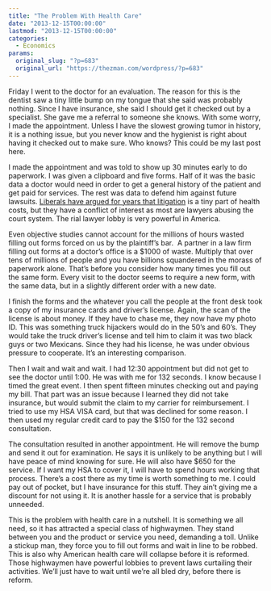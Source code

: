 ```yaml
---
title: "The Problem With Health Care"
date: "2013-12-15T00:00:00"
lastmod: "2013-12-15T00:00:00"
categories:
  - Economics
params:
  original_slug: "?p=683"
  original_url: "https://thezman.com/wordpress/?p=683"
---
```


Friday I went to the doctor for an evaluation. The reason for this is
the dentist saw a tiny little bump on my tongue that she said was
probably nothing. Since I have insurance, she said I should get it
checked out by a specialist. She gave me a referral to someone she
knows. With some worry, I made the appointment. Unless I have the
slowest growing tumor in history, it is a nothing issue, but you never
know and the hygienist is right about having it checked out to make
sure. Who knows? This could be my last post here.

I made the appointment and was told to show up 30 minutes early to do
paperwork. I was given a clipboard and five forms. Half of it was the
basic data a doctor would need in order to get a general history of the
patient and get paid for services. The rest was data to defend him
against future lawsuits. <a
href="http://www.citizen.org/documents/medical-malpractice-payments-do-not-increase-health-care-costs-report-2013.pdf"
rel="noopener noreferrer" target="_blank">Liberals have argued for years
that litigation</a> is a tiny part of health costs, but they have a
conflict of interest as most are lawyers abusing the court system. The
rial lawyer lobby is very powerful in America.

Even objective studies cannot account for the millions of hours wasted
filling out forms forced on us by the plaintiff’s bar.  A partner in a
law firm filling out forms at a doctor’s office is a $1000 of waste.
Multiply that over tens of millions of people and you have billions
squandered in the morass of paperwork alone. That’s before you consider
how many times you fill out the same form. Every visit to the doctor
seems to require a new form, with the same data, but in a slightly
different order with a new date.

I finish the forms and the whatever you call the people at the front
desk took a copy of my insurance cards and driver’s license. Again, the
scan of the license is about money. If they have to chase me, they now
have my photo ID. This was something truck hijackers would do in the
50’s and 60’s. They would take the truck driver’s license and tell him
to claim it was two black guys or two Mexicans. Since they had his
license, he was under obvious pressure to cooperate. It’s an interesting
comparison.

Then I wait and wait and wait. I had 12:30 appointment but did not get
to see the doctor until 1:00. He was with me for 132 seconds. I know
because I timed the great event. I then spent fifteen minutes checking
out and paying my bill. That part was an issue because I learned they
did not take insurance, but would submit the claim to my carrier for
reimbursement. I tried to use my HSA VISA card, but that was declined
for some reason. I then used my regular credit card to pay the $150 for
the 132 second consultation.

The consultation resulted in another appointment. He will remove the
bump and send it out for examination. He says it is unlikely to be
anything but I will have peace of mind knowing for sure. He will also
have $650 for the service. If I want my HSA to cover it, I will have to
spend hours working that process. There’s a cost there as my time is
worth something to me. I could pay out of pocket, but I have insurance
for this stuff. They ain’t giving me a discount for not using it. It is
another hassle for a service that is probably unneeded.

This is the problem with health care in a nutshell. It is something we
all need, so it has attracted a special class of highwaymen. They stand
between you and the product or service you need, demanding a toll.
Unlike a stickup man, they force you to fill out forms and wait in line
to be robbed. This is also why American health care will collapse before
it is reformed. Those highwaymen have powerful lobbies to prevent laws
curtailing their activities. We’ll just have to wait until we’re all
bled dry, before there is reform.
